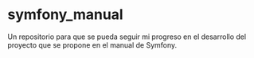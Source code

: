 # symfony_manual
Un repositorio para que se pueda seguir mi progreso en el desarrollo del proyecto que se propone en el manual de Symfony.
